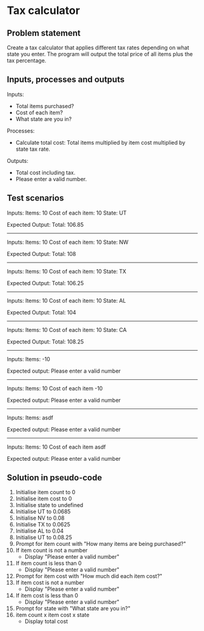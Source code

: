 # Tax calculator

## Problem statement

Create a tax calculator that applies different tax rates depending on what state you enter. The program will output the total price of all items plus the tax percentage.

## Inputs, processes and outputs

Inputs:

- Total items purchased?
- Cost of each item?
- What state are you in?

Processes:

- Calculate total cost: Total items multiplied by item cost multiplied by state tax rate.

Outputs:

- Total cost including tax.
- Please enter a valid number.

## Test scenarios

Inputs:
Items: 10
Cost of each item: 10
State: UT

Expected Output:
Total: 106.85

---

Inputs:
Items: 10
Cost of each item: 10
State: NW

Expected Output:
Total: 108

---

Inputs:
Items: 10
Cost of each item: 10
State: TX

Expected Output:
Total: 106.25

---

Inputs:
Items: 10
Cost of each item: 10
State: AL

Expected Output:
Total: 104

---

Inputs:
Items: 10
Cost of each item: 10
State: CA

Expected Output:
Total: 108.25

---

Inputs:
Items: -10

Expected output:
Please enter a valid number

---

Inputs:
Items: 10
Cost of each item -10

Expected output:
Please enter a valid number

---

Inputs:
Items: asdf

Expected output:
Please enter a valid number

---

Inputs:
Items: 10
Cost of each item asdf

Expected output:
Please enter a valid number

## Solution in pseudo-code

1. Initialise item count to 0
2. Initialise item cost to 0
3. Initialise state to undefined
4. Initialise UT to 0.0685
5. Initialise NV to 0.08
6. Initialise TX to 0.0625
7. Initialise AL to 0.04
8. Initialise UT to 0.08.25
9. Prompt for item count with "How many items are being purchased?"
10. If item count is not a number
    - Display "Please enter a valid number"
11. If item count is less than 0
    - Display "Please enter a valid number"
12. Prompt for item cost with "How much did each item cost?"
13. If item cost is not a number
    - Display "Please enter a valid number"
14. If item cost is less than 0
    - Display "Please enter a valid number"
15. Prompt for state with "What state are you in?"
16. item count x item cost x state
    - Display total cost
